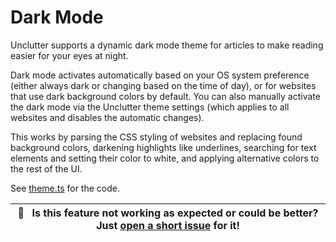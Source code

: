# Dark Mode

Unclutter supports a dynamic dark mode theme for articles to make reading easier for your eyes at night.

Dark mode activates automatically based on your OS system preference (either always dark or changing based on the time of day), or for websites that use dark background colors by default. You can also manually activate the dark mode via the Unclutter theme settings (which applies to all websites and disables the automatic changes).

This works by parsing the CSS styling of websites and replacing found background colors, darkening highlights like underlines, searching for text elements and setting their color to white, and applying alternative colors to the rest of the UI.

See [theme.ts](https://github.com/lindylearn/unclutter/blob/main/source/content-script/modifications/CSSOM/theme.ts) for the code.

| 🐛     **Is this feature not working as expected or could be better? Just [open a short issue](https://github.com/lindylearn/unclutter/issues/new) for it!** |
| ------------------------------------------------------------------------------------------------------------------------------------------------------------ |

